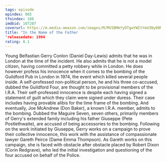 ```yaml
---
tags: episode
epindex: 065
tfoindex: 186
imdbid: 107207
coverurl: https://m.media-amazon.com/images/M/MV5BMmYyOTgwYWItYmU3Ny00M2E2LTk0NWMtMDVlNmQ0MWZiMTMxXkEyXkFqcGdeQXVyNzkwMjQ5NzM@._V1_SX202_CR0,0,202,300_.jpg
title: "In the Name of the Father
"releasedate: 1994
rating: 8.1
---
```


Young Belfastian Gerry Conlon (Daniel Day-Lewis) admits that he was in London at the time of the incident. He also admits that he is not a model citizen, having committed a petty robbery while in London. He does however profess his innocence when it comes to the bombing of the Guildford Pub in London in 1974, the event which killed several people inside. A self-professed non-political person, he and his three co-accused, dubbed the Guildford Four, are thought to be provisional members of the I.R.A. Their self-professed innocence is despite each having signed a statement of guilt which they claim were signed under duress. Their case includes having provable alibis for the time frame of the bombing. And eventually, Joe McAndrew (Don Baker), a known I.R.A. member, admits to the bombing. Dubbed the Maguire Seven, seven others, primarily members of Gerry's extended family including his father Giuseppe (Pete Postlethwaite), are accused of being accessories to the bombing. Following on the work initiated by Giuseppe, Gerry works on a campaign to prove their collective innocence, this work with the assistance of compassionate lawyer Gareth Peirce (Dame Emma Thompson). As Gareth works on this campaign, she is faced with obstacle after obstacle placed by Robert Dixon (Corin Redgrave), who led the initial investigation and questioning of the four accused on behalf of the Police.